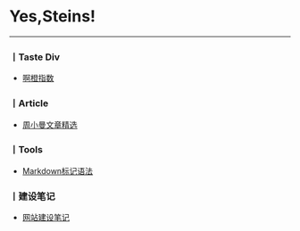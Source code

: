 # Yes,Steins!

---



### 丨Taste Div

- [啊橙指数](http://yellow2ng.github.io/div/2ngindex.html)



### 丨Article

-  [周小曼文章精选](http://yellow2ng.github.io/Article/zxm/index.html )



###  丨Tools

- [Markdown标记语法]( https://yellow2ng.github.io/someread/toolsread/markdown.html )



### 丨建设笔记

- [网站建设笔记]( https://yellow2ng.github.io/rdlog/rdlog.html )

  





